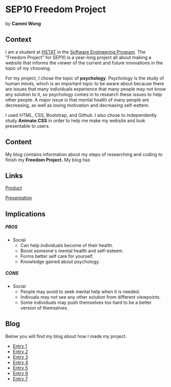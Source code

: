 # SEP10 Freedom Project
by **Cammi Wong**

## Context
I am a student at [HSTAT](https://www.hstat.org/) in the [Software Engineering Program](https://hstatsep.github.io/). The "Freedom Project" for SEP10 is a year-long project all about making a website that informs the viewer of the current and future innovations in the topic of my choosing.

For my project, I chose the topic of **psychology**. Psychology is the study of human minds, which is an important topic to be aware about because there are issues that many individuals experience that many people may not know any solution to it, so psychology comes in to research these issues to help other people. A major issue is that mental health of many people are decreasing, as well as losing motivation and decreasing self-esttem.

I used HTML, CSS, Bootstrap, and Github. I also chose to independently study **Animate.CSS** in order to help me make my website and look presentable to users.

## Content
My blog contains information about my steps of researching and coding to finish my **Freedom Project.** My blog has 
## Links

[Product](https://cammiw4628.github.io/sep10-freedom-project/)

[Presentation](https://docs.google.com/presentation/d/12L73VpHOyYinmAZwQF8_afenQpk2v77hdC4LoMKFePA/edit?slide=id.g357ffb4221f_0_0#slide=id.g357ffb4221f_0_0)

## Implications
##### PROS
* Social
   *   Can help individuals become of their health.
   *   Boost someone's mental health and self-esteem.
   *   Forms better self care for yourself.
   *   Knowledge gained about psychology.
##### CONS
* Social
   *   People may avoid to seek mental help when it is needed.
   *   Indivuals may not see any other solution from different viewpoints.
   *   Some individuals may push themselves too hard to be a better version of themselves.

## Blog
Below you will find my blog about how I made my project.

* [Entry 1](blog/entry01.md)
* [Entry 2](blog/entry02.md)
* [Entry 3](blog/entry03.md)
* [Entry 4](blog/entry04.md)
* [Entry 5](blog/entry05.md)
* [Entry 6](blog/entry06.md)
* [Entry 7](blog/entry07.md)
